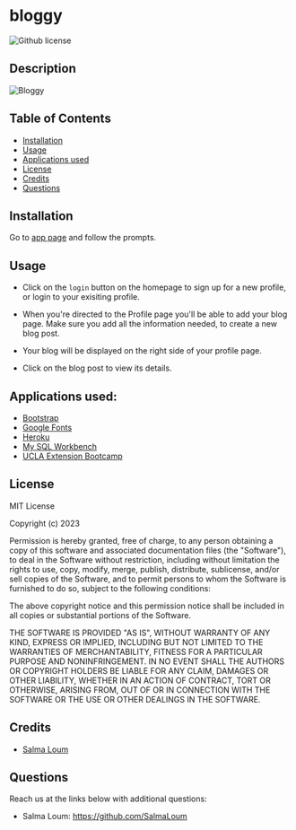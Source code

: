 # bloggy

![Github license](https://img.shields.io/static/v1?label=License&message=MIT&color=brightgreen)

## Description

![Bloggy](../bloggy/assets/bloggy-gif.gif)

## Table of Contents

- [Installation](#installation)
- [Usage](#usage)
- [Applications used](#applications-used)
- [License](#license)
- [Credits](#credits)
- [Questions](#questions)

## Installation

Go to [app page]() and follow the prompts.

## Usage

- Click on the `login` button on the homepage to sign up for a new profile, or login to your exisiting profile.

- When you're directed to the Profile page you'll be able to add your blog page. Make sure you add all the information needed, to create a new blog post.

- Your blog will be displayed on the right side of your profile page.

- Click on the blog post to view its details.

## Applications used:

- [Bootstrap](https://getbootstrap.com/)
- [Google Fonts](https://fonts.google.com/about)
- [Heroku](https://dashboard.heroku.com/)
- [My SQL Workbench](https://www.mysql.com/products/workbench/)
- [UCLA Extension Bootcamp](https://www.uclaextension.edu/?gclid=Cj0KCQiAgribBhDkARIsAASA5btdbwAz8x25r3b1deoRNIGxfkPFL11rAQMuCgQ7HYiqBH8CLr9CgLoaAktlEALw_wcB&gclsrc=aw.ds)

## License

MIT License

Copyright (c) 2023

Permission is hereby granted, free of charge, to any person obtaining a copy
of this software and associated documentation files (the "Software"), to deal
in the Software without restriction, including without limitation the rights
to use, copy, modify, merge, publish, distribute, sublicense, and/or sell
copies of the Software, and to permit persons to whom the Software is
furnished to do so, subject to the following conditions:

The above copyright notice and this permission notice shall be included in all
copies or substantial portions of the Software.

THE SOFTWARE IS PROVIDED "AS IS", WITHOUT WARRANTY OF ANY KIND, EXPRESS OR
IMPLIED, INCLUDING BUT NOT LIMITED TO THE WARRANTIES OF MERCHANTABILITY,
FITNESS FOR A PARTICULAR PURPOSE AND NONINFRINGEMENT. IN NO EVENT SHALL THE
AUTHORS OR COPYRIGHT HOLDERS BE LIABLE FOR ANY CLAIM, DAMAGES OR OTHER
LIABILITY, WHETHER IN AN ACTION OF CONTRACT, TORT OR OTHERWISE, ARISING FROM,
OUT OF OR IN CONNECTION WITH THE SOFTWARE OR THE USE OR OTHER DEALINGS IN THE
SOFTWARE.

## Credits

- [Salma Loum](https://github.com/SalmaLoum)

## Questions

Reach us at the links below with additional questions:

- Salma Loum: https://github.com/SalmaLoum
